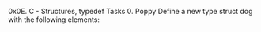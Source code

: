 0x0E. C - Structures, typedef
Tasks
0. Poppy
	Define a new type struct dog with the following elements:
